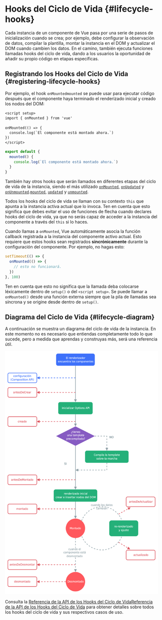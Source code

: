 # Hooks del Ciclo de Vida {#lifecycle-hooks}

Cada instancia de un componente de Vue pasa por una serie de pasos de inicialización cuando se crea; por ejemplo, debe configurar la observación de datos, compilar la plantilla, montar la instancia en el DOM y actualizar el DOM cuando cambien los datos. En el camino, también ejecuta funciones llamadas hooks del ciclo de vida, dando a los usuarios la oportunidad de añadir su propio código en etapas específicas.

## Registrando los Hooks del Ciclo de Vida {#registering-lifecycle-hooks}

Por ejemplo, el hook <span class="composition-api">`onMounted`</span><span class="options-api">`mounted`</span> se puede usar para ejecutar código después que el componente haya terminado el renderizado inicial y creado los nodos del DOM:

<div class="composition-api">

```vue
<script setup>
import { onMounted } from 'vue'

onMounted(() => {
  console.log(`El componente está montado ahora.`)
})
</script>
```

</div>
<div class="options-api">

```js
export default {
  mounted() {
    console.log(`El componente está montado ahora.`)
  }
}
```

</div>

También hay otros hooks que serán llamados en diferentes etapas del ciclo de vida de la instancia, siendo el más utilizado <span class="composition-api">[`onMounted`](/api/composition-api-lifecycle.html#onmounted), [`onUpdated`](/api/composition-api-lifecycle.html#onupdated) y [`onUnmounted`](/api/composition-api-lifecycle.html#onunmounted).</span><span class="options-api">[`mounted`](/api/options-lifecycle.html#mounted), [`updated`](/api/options-lifecycle.html#updated) y [`unmounted`](/api/options-lifecycle.html#unmounted).</span>

<div class="options-api">

Todos los hooks del ciclo de vida se llaman con su contexto `this` que apunta a la instancia activa actual que lo invoca. Ten en cuenta que esto significa que debes evitar el uso de funciones de flecha cuando declares hooks del ciclo de vida, ya que no serás capaz de acceder a la instancia del componente a través del `this` si lo haces.

</div>

<div class="composition-api">

Cuando llamas a `onMounted`, Vue automáticamente asocia la función callback registrada a la instancia del componente activo actual. Esto requiere que estos hooks sean registrados **sincrónicamente** durante la configuración del componente. Por ejemplo, no hagas esto:

```js
setTimeout(() => {
  onMounted(() => {
    // esto no funcionará.
  })
}, 100)
```

Ten en cuenta que esto no significa que la llamada deba colocarse léxicamente dentro de `setup()` o del `<script setup>`. Se puede llamar a `onMounted()` desde una función externa siempre que la pila de llamadas sea síncrona y se origine desde dentro de `setup()`.

</div>

## Diagrama del Ciclo de Vida {#lifecycle-diagram}

A continuación se muestra un diagrama del ciclo de vida de la instancia. En este momento no es necesario que entiendas completamente todo lo que sucede, pero a medida que aprendas y construyas más, será una referencia útil.

![Diagrama del ciclo de vida del componente](./images/lifecycle.png)

<!-- https://www.figma.com/file/Xw3UeNMOralY6NV7gSjWdS/Vue-Lifecycle -->

Consulta la <span class="composition-api">[Referencia de la API de los Hooks del Ciclo de Vida](/api/composition-api-lifecycle.html)</span><span class="options-api">[Referencia de la API de los Hooks del Ciclo de Vida](/api/options-lifecycle)</span> para obtener detalles sobre todos los hooks del ciclo de vida y sus respectivos casos de uso.
